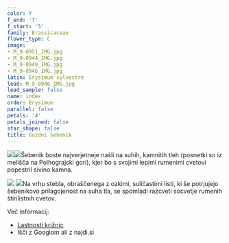 ```yaml
---
color: Y
f_end: '7'
f_start: '5'
family: Brassicaceae
flower_type: C
image:
- M_9-0951_IMG.jpg
- M_9-0944_IMG.jpg
- M_9-0949_IMG.jpg
- M_9-0946_IMG.jpg
latin: Erysimum sylvestre
lead: M_9-0946_IMG.jpg
lead_sample: false
name: index
order: Erysimum
parallel: false
petals: '4'
petals_joined: false
star_shape: false
title: Gozdni šebenik
---
```

![](http://www.zaplana.net/flowers/Brassicaceae/Erysimum(Sebenik)/%s/M_9-0951_IMG.jpg)![](http://www.zaplana.net/flowers/Brassicaceae/Erysimum(Sebenik)/%s/M_9-0944_IMG.jpg)Šebenik boste najverjetneje našli na suhih, kamnitih tleh (posnetki so iz melišča na Polhograjski gori), kjer bo s svojimi lepimi rumenimi cvetovi popestril sivino kamna.

![](http://www.zaplana.net/flowers/Brassicaceae/Erysimum(Sebenik)/%s/M_9-0949_IMG.jpg) ![](http://www.zaplana.net/flowers/Brassicaceae/Erysimum(Sebenik)/%s/M_9-0946_IMG.jpg)Na vrhu stebla, obraščenega z ozkimi, suličastimi listi, ki še potrjujejo šebenikovo prilagojenost na suha tla, se spomladi razcveti socvetje rumenih štirilistnih cvetov.

Več informacij:

-   [Lastnosti križnic](../l_brassicaceae.htm)
-   Išči z Googlom ali z najdi.si
